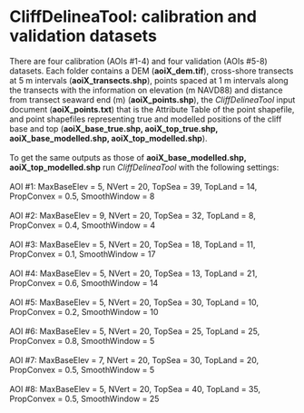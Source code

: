 # CliffDelineaTool: calibration and validation datasets
There are four calibration (AOIs #1-4) and four validation (AOIs #5-8) datasets. Each folder contains a DEM (<b>aoiX_dem.tif</b>), cross-shore transects at 5 m intervals (<b>aoiX_transects.shp</b>), points spaced at 1 m intervals along the transects with the information on elevation (m NAVD88) and distance from transect seaward end (m) (<b>aoiX_points.shp</b>), the <em>CliffDelineaTool</em> input document (<b>aoiX_points.txt</b>) that is the Attribute Table of the point shapefile, and point shapefiles representing true and modelled positions of the cliff base and top (<b>aoiX_base_true.shp, aoiX_top_true.shp, aoiX_base_modelled.shp, aoiX_top_modelled.shp</b>).
</br></br>
To get the same outputs as those of <b>aoiX_base_modelled.shp, aoiX_top_modelled.shp</b> run <em>CliffDelineaTool</em> with the following settings:</br></br>
AOI #1: MaxBaseElev = 5, NVert = 20, TopSea = 39, TopLand = 14, PropConvex = 0.5, SmoothWindow = 8</br></br>
AOI #2: MaxBaseElev = 9, NVert = 20, TopSea = 32, TopLand = 8, PropConvex = 0.4, SmoothWindow = 4</br></br>
AOI #3: MaxBaseElev = 5, NVert = 20, TopSea = 18, TopLand = 11, PropConvex = 0.1, SmoothWindow = 17</br></br>
AOI #4: MaxBaseElev = 5, NVert = 20, TopSea = 13, TopLand = 21, PropConvex = 0.6, SmoothWindow = 14</br></br>
AOI #5: MaxBaseElev = 5, NVert = 20, TopSea = 30, TopLand = 10, PropConvex = 0.2, SmoothWindow = 10</br></br>
AOI #6: MaxBaseElev = 5, NVert = 20, TopSea = 25, TopLand = 25, PropConvex = 0.8, SmoothWindow = 5</br></br>
AOI #7: MaxBaseElev = 7, NVert = 20, TopSea = 30, TopLand = 20, PropConvex = 0.5, SmoothWindow = 5</br></br>
AOI #8: MaxBaseElev = 5, NVert = 20, TopSea = 40, TopLand = 35, PropConvex = 0.5, SmoothWindow = 25


